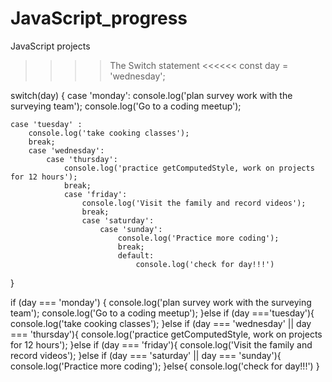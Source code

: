 # JavaScript_progress
JavaScript projects
>>>> The Switch statement <<<<<< 
const day = 'wednesday';

switch(day) {
case 'monday':
	console.log('plan survey work with the surveying team');
	console.log('Go to a coding meetup');
	
	case 'tuesday' :
		console.log('take cooking classes');
		break;
		case 'wednesday':
			case 'thursday':
				console.log('practice getComputedStyle, work on projects for 12 hours');
				break;
				case 'friday':
					console.log('Visit the family and record videos');
					break;
					case 'saturday':
						case 'sunday':
							console.log('Practice more coding');
							break;
							default:
								console.log('check for day!!!')
}

if (day === 'monday') {
	console.log('plan survey work with the surveying team');
	console.log('Go to a coding meetup');
}else if (day ==='tuesday'){
	console.log('take cooking classes');
}else if (day === 'wednesday' || day === 'thursday'){
	console.log('practice getComputedStyle, work on projects for 12 hours');
}else if (day === 'friday'){
	console.log('Visit the family and record videos');
}else  if (day === 'saturday' || day === 'sunday'){
	console.log('Practice more coding');
}else{
	console.log('check for day!!!')
}
